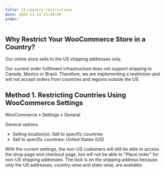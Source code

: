 ```yaml
---
title: 13.country-restrictions
date: 2024-11-14 13:49:08
order: 
---
```

## Why Restrict Your WooCommerce Store in a Country?

Our online store sells to the US shipping addresses only.

Our current order fulfilment infrastructure does not support shipping to Canada, Mexico or Brazil. Therefore, we are implementing a restriction and will not accept orders from countries and regions outside the US.

## Method 1. Restricting Countries Using WooCommerce Settings

WooCommerce » Settings » General

General options

- Selling location(s): Sell to specific countries
- Sell to specific countries: United States (US)

With the current settings, the non-US customers will still be able to access the shop page and checkout page, but will not be able to "Place order" for non-US shipping addresses. The lock is on the shipping address because only the US addresses, country-wise and state-wise, are available.
